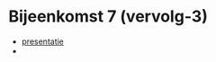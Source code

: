 # Bijeenkomst 7 (vervolg-3)

* [presentatie](https://docs.google.com/presentation/d/17-_BR5iVa9zcPLpUnt-7h2zPPA1cxWCCBG6yv3cOpus/edit?usp=sharing)
* 